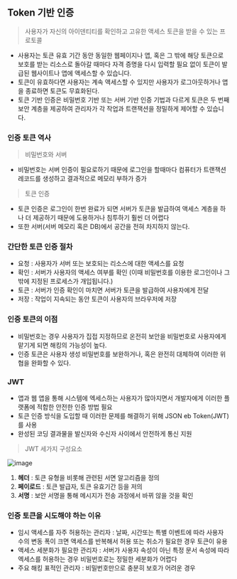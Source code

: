 ## Token 기반 인증
> 사용자가 자신의 아이덴티티를 확인하고 고유한 액세스 토큰을 받을 수 있는 프로토콜
* 사용자는 토큰 유효 기간 동안 동일한 웹페이지나 앱, 혹은 그 밖에 해당 토큰으로 보호를 받는 리소스로 돌아갈 때마다 자격 증명을 다시 입력할 필요 없이 토큰이 발급된 웹사이트나 앱에 액세스할 수 있습니다.
* 토큰이 유효하다면 사용자는 계속 액세스할 수 있지만 사용자가 로그아웃하거나 앱을 종료하면 토큰도 무효화된다.
* 토큰 기반 인증은 비밀번호 기반 또는 서버 기반 인증 기법과 다르게 토큰은 두 번째 보안 계층을 제공하여 관리자가 각 작업과 트랜잭션을 정밀하게 제어할 수 있습니다.
### 인증 토큰 역사
> 비밀번호와 서버
* 비밀번호는 서버 인증이 필요로하기 때문에 로그인을 할때마다 컴퓨터가 트랜잭션 레코드를 생성하고 결과적으로 메모리 부하가 증가
> 토큰 인증
* 토큰 인증은 로그인이 한번 완료가 되면 서버가 토큰을 발급하여 액세스 계층을 하나 더 제공하기 때문에 도용하거나 침투하기 훨씬 더 어렵다
* 또한 서버(서버 메모리 혹은 DB)에서 공간을 전혀 차지하지 않는다. 
### 간단한 토큰 인증 절차
* 요청 : 사용자가 서버 또는 보호되는 리소스에 대한 액세스를 요청
* 확인 : 서버가 사용자의 액세스 여부를 확인 (이때 비밀번호를 이용한 로그인이나 그 밖에 지정된 프로세스가 개입됩니다.)
* 토큰 : 서버가 인증 확인이 마치면 서버가 토큰을 발급하여 사용자에게 전달
* 저장 : 작업이 지속되는 동안 토큰이 사용자의 브라우저에 저장
### 인증 토큰의 이점
* 비밀번호는 경우 사용자가 집접 지정하므로 온전히 보안을 비밀번호로 사용자에게 맡기게 되면 해킹의 가능성이 높다.
* 인증 토큰은 사용자 생성 비밀번호를 보완하거나, 혹은 완전히 대체하여 이러한 위협을 완화할 수 있다. 
### JWT
* 앱과 웹 앱을 통해 시스템에 엑세스하는 사용자가 많아지면서 개발자에게 이러한 플랫폼에 적합한 안전한 인증 방법 필요
* 토큰 인증 방식을 도입할 때 이러한 문제를 해결하기 위해 JSON eb Token(JWT)를 사용
* 완성된 코딩 결과물을 발신자와 수신자 사이에서 안전하게 통신 지원
> JWT 세가지 구성요소  

![image](https://user-images.githubusercontent.com/102463200/199649615-53378805-521e-42e9-949a-a1be0529df89.png)
1. **헤더** : 토큰 유형을 비롯해 관련된 서면 알고리즘을 정의
2. **페이로드** : 토큰 발급자, 토큰 유효기간 등을 저의
3. **서명** : 보안 서명을 통해 메시지가 전송 과정에서 바뀌 않을 것을 확인
### 인증 토큰을 시도해야 하는 이유
* 임시 액세스를 자주 허용하는 관리자 : 날짜, 시간또는 특별 이벤트에 따라 사용자 수의 변동 폭이 크면 액세스를 반복해서 허용 또는 취소가 필요한 경우 토큰이 유용
* 액세스 세분화가 필요한 관리자 : 서버가 사용자 속성이 아닌 특정 문서 속성에 따라 엑세스를 허용하는 경우 비밀번호로는 정밀한 세분화가 어렵다
* 주요 해킹 표적인 관리자 : 비밀번호만으로 충분히 보호가 어려운 경우
